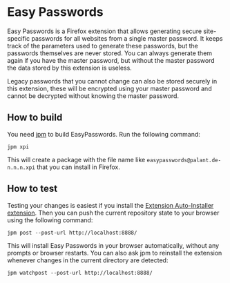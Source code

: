 Easy Passwords
==============

Easy Passwords is a Firefox extension that allows generating secure site-specific passwords for all websites from a single master password. It keeps track of the parameters used to generate these passwords, but the passwords themselves are never stored. You can always generate them again if you have the master password, but without the master password the data stored by this extension is useless.

Legacy passwords that you cannot change can also be stored securely in this extension, these will be encrypted using your master password and cannot be decrypted without knowing the master password.

How to build
------------

You need [jpm](https://developer.mozilla.org/en-US/Add-ons/SDK/Tools/jpm) to build EasyPasswords. Run the following command:

    jpm xpi

This will create a package with the file name like `easypasswords@palant.de-n.n.n.xpi` that you can install in Firefox.

How to test
-----------

Testing your changes is easiest if you install the [Extension Auto-Installer extension](https://addons.mozilla.org/addon/autoinstaller/). Then you can push the current repository state to your browser using the following command:

    jpm post --post-url http://localhost:8888/

This will install Easy Passwords in your browser automatically, without any prompts or browser restarts. You can also ask jpm to reinstall the extension whenever changes in the current directory are detected:

    jpm watchpost --post-url http://localhost:8888/
